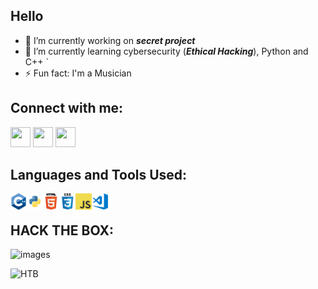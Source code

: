 ## Hello

- 🔭 I’m currently working on ***secret project*** 
- 🌱 I’m currently learning cybersecurity (***Ethical Hacking***), Python and C++ `
- ⚡ Fun fact: I'm a Musician

## Connect with me:

[<img height="32" width="32" src="https://cdn.jsdelivr.net/npm/simple-icons@v3/icons/instagram.svg" />][Instagram]
[<img height="32" width="32" src="https://cdn.jsdelivr.net/npm/simple-icons@v3/icons/linkedin.svg" />][LinkedIn]
[<img height="32" width="32" src="https://cdn.jsdelivr.net/npm/simple-icons@v3/icons/twitter.svg" />][Twitter]

## Languages and Tools Used:

<img align="left" alt="JavaScript" width="26px" src="https://raw.githubusercontent.com/github/explore/80688e429a7d4ef2fca1e82350fe8e3517d3494d/topics/cpp/cpp.png">
<img align="left" alt="JavaScript" width="26px" src="https://raw.githubusercontent.com/github/explore/80688e429a7d4ef2fca1e82350fe8e3517d3494d/topics/python/python.png">
<img align="left" alt="JavaScript" width="26px" src="https://raw.githubusercontent.com/github/explore/80688e429a7d4ef2fca1e82350fe8e3517d3494d/topics/html/html.png">
<img align="left" alt="JavaScript" width="26px" src="https://raw.githubusercontent.com/github/explore/80688e429a7d4ef2fca1e82350fe8e3517d3494d/topics/css/css.png">
<img align="left" alt="JavaScript" width="26px" src="https://raw.githubusercontent.com/github/explore/80688e429a7d4ef2fca1e82350fe8e3517d3494d/topics/javascript/javascript.png">
<img align="left" alt="JavaScript" width="26px" src="https://raw.githubusercontent.com/github/explore/80688e429a7d4ef2fca1e82350fe8e3517d3494d/topics/visual-studio-code/visual-studio-code.png">

<br />

## HACK THE BOX:
![images](https://user-images.githubusercontent.com/47889755/91635311-170a8680-ea15-11ea-9a12-a89bb5d7002b.png)


![HTB](http://www.hackthebox.eu/badge/image/325833)



[Instagram]: http://www.instagram.com/y_tejas_y/
[LinkedIn]: https://in.linkedin.com/in/tejendra-saradhi/
[Twitter]: https://twitter.com/Tejas1582/
